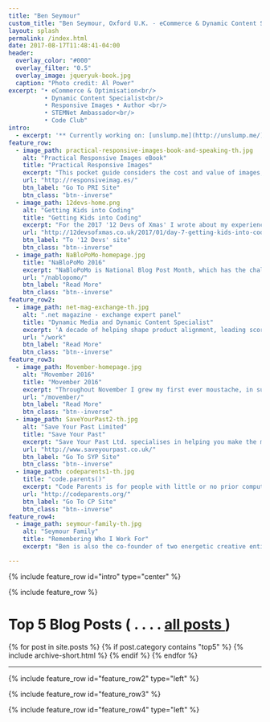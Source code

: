 ```yaml
---
title: "Ben Seymour"
custom_title: "Ben Seymour, Oxford U.K. - eCommerce & Dynamic Content Specialist, Responsive Images Advocate"
layout: splash
permalink: /index.html
date: 2017-08-17T11:48:41-04:00
header:
  overlay_color: "#000"
  overlay_filter: "0.5"
  overlay_image: jqueryuk-book.jpg
  caption: "Photo credit: Al Power"
excerpt: "• eCommerce & Optimisation<br/>
          • Dynamic Content Specialist<br/>
          • Responsive Images • Author <br/>
          • STEMNet Ambassador<br/>
          • Code Club"
intro:
  - excerpt: '** Currently working on: [unslump.me](http://unslump.me/), [Seymour Potential](http://seymourpotential.com/) **<br/>Recently worked on: [Getting Kids into Coding](http://12devsofxmas.co.uk/2017/01/day-7-getting-kids-into-coding/), [Dynamic Content](https://benseymour.com/dynamic-content/)'
feature_row:
  - image_path: practical-responsive-images-book-and-speaking-th.jpg
    alt: "Practical Responsive Images eBook"
    title: "Practical Responsive Images"
    excerpt: "This pocket guide considers the cost and value of images, reviews image formats and historic practices, and explores some of the new features and tools available to us, such that we can be in a position to undertake a practical approach to responsive images."
    url: "http://responsiveimag.es/"
    btn_label: "Go To PRI Site"
    btn_class: "btn--inverse"
  - image_path: 12devs-home.png
    alt: "Getting Kids into Coding"
    title: "Getting Kids into Coding"
    excerpt: "For the 2017 '12 Devs of Xmas' I wrote about my experiences teaching Primary aged children, sharing insights into how to make coding interesting and relevant for all children."
    url: "http://12devsofxmas.co.uk/2017/01/day-7-getting-kids-into-coding/"
    btn_label: "To '12 Devs' site"
    btn_class: "btn--inverse"
  - image_path: NaBloPoMo-homepage.jpg
    title: "NaBloPoMo 2016"
    excerpt: "NaBloPoMo is National Blog Post Month, which has the challenge of writing a blog post each day for the whole of November. I’d not heard of it before 1st November, but it sounded like just the tonic for getting back into writing. I’m happy to say it has been everything I had hoped it would be, and probably more."
    url: "/nablopomo/"
    btn_label: "Read More"
    btn_class: "btn--inverse"
feature_row2:
  - image_path: net-mag-exchange-th.jpg
    alt: ".net magazine - exchange expert panel"
    title: "Dynamic Media and Dynamic Content Specialist"
    excerpt: 'A decade of helping shape product alignment, leading scores of  projects for global brands, leveraging industry-leading SaaS Dynamic Media and Dynamic Content solutions (inc. headless CMS) <br/>.net magazine industry expert, conference speaker (including Adobe Summit).'
    url: "/work"
    btn_label: "Read More"
    btn_class: "btn--inverse"
feature_row3:
  - image_path: Movember-homepage.jpg
    alt: "Movember 2016"
    title: "Movember 2016"
    excerpt: "Throughout November I grew my first ever moustache, in support of The Movember Foundation which is s global charity focused on men’s health."
    url: "/movember/"
    btn_label: "Read More"
    btn_class: "btn--inverse"
  - image_path: SaveYourPast2-th.jpg
    alt: "Save Your Past Limited"
    title: "Save Your Past"
    excerpt: "Save Your Past Ltd. specialises in helping you make the most of your pre-digital precious memories. We carefully transform your videos, photos, slides/negatives into a form where they will degrade no more, and can undertake digital restoration work to sensitively turn back the hands of time and rejuvenate them."
    url: "http://www.saveyourpast.co.uk/"
    btn_label: "Go To SYP Site"
    btn_class: "btn--inverse"
  - image_path: codeparents1-th.jpg
    title: "code.parents()"
    excerpt: "Code Parents is for people with little or no prior computing experience, who would like to be better prepared to encourage and support children in starting to explore coding. Ben founded Code Parents, and is keen that it should develop into a community on contributors."
    url: "http://codeparents.org/"
    btn_label: "Go To CP Site"
    btn_class: "btn--inverse"
feature_row4:    
  - image_path: seymour-family-th.jpg
    alt: "Seymour Family"
    title: "Remembering Who I Work For"
    excerpt: "Ben is also the co-founder of two energetic creative entities aged 10  & 7. He also enjoys motorbikes, mountain bikes, Formula1 and the occasional track day (most recently Lotus Exige and Audi R8 at Silverstone).<br/><br/> There are various less-public repositories of our very happy memories, which we tend to share with closer friends and family - ping me for an invitation if you don't already have access."

---
```


{% include feature_row id="intro" type="center" %}

{% include feature_row %}

# Top 5 Blog Posts  ( . . . . [all posts ](/blog) )
<div class="post_object">
{% for post in site.posts %}
  {% if post.category contains "top5" %}
    {% include archive-short.html %}
  {% endif %}
{% endfor %}
</div>
<hr/>

{% include feature_row id="feature_row2" type="left" %}

{% include feature_row id="feature_row3" %}

{% include feature_row id="feature_row4" type="left" %}
